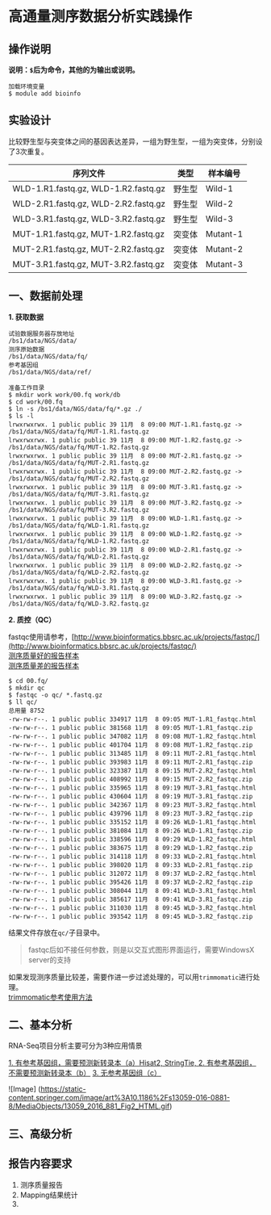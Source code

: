 # 高通量测序数据分析实践操作  

## 操作说明    


**说明：`$`后为命令，其他的为输出或说明。**  

```
加载环境变量
$ module add bioinfo
```
## 实验设计  
比较野生型与突变体之间的基因表达差异，一组为野生型，一组为突变体，分别设了3次重复。  

序列文件 | 类型 | 样本编号
------- | ----- | ------
WLD-1.R1.fastq.gz, WLD-1.R2.fastq.gz | 野生型 | Wild-1
WLD-2.R1.fastq.gz, WLD-2.R2.fastq.gz | 野生型 | Wild-2
WLD-3.R1.fastq.gz, WLD-3.R2.fastq.gz | 野生型 | Wild-3
MUT-1.R1.fastq.gz, MUT-1.R2.fastq.gz | 突变体 | Mutant-1
MUT-2.R1.fastq.gz, MUT-2.R2.fastq.gz | 突变体 | Mutant-2
MUT-3.R1.fastq.gz, MUT-3.R2.fastq.gz | 突变体 | Mutant-3

## 一、数据前处理  

**1. 获取数据**
```
试验数据服务器存放地址
/bs1/data/NGS/data/
测序原始数据
/bs1/data/NGS/data/fq/
参考基因组
/bs1/data/NGS/data/ref/

准备工作目录
$ mkdir work work/00.fq work/db
$ cd work/00.fq
$ ln -s /bs1/data/NGS/data/fq/*.gz ./
$ ls -l
lrwxrwxrwx. 1 public public 39 11月  8 09:00 MUT-1.R1.fastq.gz -> /bs1/data/NGS/data/fq/MUT-1.R1.fastq.gz
lrwxrwxrwx. 1 public public 39 11月  8 09:00 MUT-1.R2.fastq.gz -> /bs1/data/NGS/data/fq/MUT-1.R2.fastq.gz
lrwxrwxrwx. 1 public public 39 11月  8 09:00 MUT-2.R1.fastq.gz -> /bs1/data/NGS/data/fq/MUT-2.R1.fastq.gz
lrwxrwxrwx. 1 public public 39 11月  8 09:00 MUT-2.R2.fastq.gz -> /bs1/data/NGS/data/fq/MUT-2.R2.fastq.gz
lrwxrwxrwx. 1 public public 39 11月  8 09:00 MUT-3.R1.fastq.gz -> /bs1/data/NGS/data/fq/MUT-3.R1.fastq.gz
lrwxrwxrwx. 1 public public 39 11月  8 09:00 MUT-3.R2.fastq.gz -> /bs1/data/NGS/data/fq/MUT-3.R2.fastq.gz
lrwxrwxrwx. 1 public public 39 11月  8 09:00 WLD-1.R1.fastq.gz -> /bs1/data/NGS/data/fq/WLD-1.R1.fastq.gz
lrwxrwxrwx. 1 public public 39 11月  8 09:00 WLD-1.R2.fastq.gz -> /bs1/data/NGS/data/fq/WLD-1.R2.fastq.gz
lrwxrwxrwx. 1 public public 39 11月  8 09:00 WLD-2.R1.fastq.gz -> /bs1/data/NGS/data/fq/WLD-2.R1.fastq.gz
lrwxrwxrwx. 1 public public 39 11月  8 09:00 WLD-2.R2.fastq.gz -> /bs1/data/NGS/data/fq/WLD-2.R2.fastq.gz
lrwxrwxrwx. 1 public public 39 11月  8 09:00 WLD-3.R1.fastq.gz -> /bs1/data/NGS/data/fq/WLD-3.R1.fastq.gz
lrwxrwxrwx. 1 public public 39 11月  8 09:00 WLD-3.R2.fastq.gz -> /bs1/data/NGS/data/fq/WLD-3.R2.fastq.gz

```




**2. 质控（QC）**

fastqc使用请参考，[http://www.bioinformatics.bbsrc.ac.uk/projects/fastqc/](http://www.bioinformatics.bbsrc.ac.uk/projects/fastqc/)  
[测序质量好的报告样本](http://www.bioinformatics.bbsrc.ac.uk/projects/fastqc/good_sequence_short_fastqc.html)  
[测序质量差的报告样本](http://www.bioinformatics.bbsrc.ac.uk/projects/fastqc/bad_sequence_fastqc.html)  

```
$ cd 00.fq/
$ mkdir qc
$ fastqc -o qc/ *.fastq.gz
$ ll qc/
总用量 8752
-rw-rw-r--. 1 public public 334917 11月  8 09:05 MUT-1.R1_fastqc.html
-rw-rw-r--. 1 public public 381568 11月  8 09:05 MUT-1.R1_fastqc.zip
-rw-rw-r--. 1 public public 347082 11月  8 09:08 MUT-1.R2_fastqc.html
-rw-rw-r--. 1 public public 401704 11月  8 09:08 MUT-1.R2_fastqc.zip
-rw-rw-r--. 1 public public 313485 11月  8 09:11 MUT-2.R1_fastqc.html
-rw-rw-r--. 1 public public 393983 11月  8 09:11 MUT-2.R1_fastqc.zip
-rw-rw-r--. 1 public public 323387 11月  8 09:15 MUT-2.R2_fastqc.html
-rw-rw-r--. 1 public public 408992 11月  8 09:15 MUT-2.R2_fastqc.zip
-rw-rw-r--. 1 public public 335965 11月  8 09:19 MUT-3.R1_fastqc.html
-rw-rw-r--. 1 public public 430604 11月  8 09:19 MUT-3.R1_fastqc.zip
-rw-rw-r--. 1 public public 342367 11月  8 09:23 MUT-3.R2_fastqc.html
-rw-rw-r--. 1 public public 439796 11月  8 09:23 MUT-3.R2_fastqc.zip
-rw-rw-r--. 1 public public 335152 11月  8 09:26 WLD-1.R1_fastqc.html
-rw-rw-r--. 1 public public 381084 11月  8 09:26 WLD-1.R1_fastqc.zip
-rw-rw-r--. 1 public public 338596 11月  8 09:29 WLD-1.R2_fastqc.html
-rw-rw-r--. 1 public public 383675 11月  8 09:29 WLD-1.R2_fastqc.zip
-rw-rw-r--. 1 public public 314118 11月  8 09:33 WLD-2.R1_fastqc.html
-rw-rw-r--. 1 public public 398020 11月  8 09:33 WLD-2.R1_fastqc.zip
-rw-rw-r--. 1 public public 312072 11月  8 09:37 WLD-2.R2_fastqc.html
-rw-rw-r--. 1 public public 395426 11月  8 09:37 WLD-2.R2_fastqc.zip
-rw-rw-r--. 1 public public 308044 11月  8 09:41 WLD-3.R1_fastqc.html
-rw-rw-r--. 1 public public 385617 11月  8 09:41 WLD-3.R1_fastqc.zip
-rw-rw-r--. 1 public public 311030 11月  8 09:45 WLD-3.R2_fastqc.html
-rw-rw-r--. 1 public public 393542 11月  8 09:45 WLD-3.R2_fastqc.zip
```
结果文件存放在`qc/`子目录中。  
>fastqc后如不接任何参数，则是以交互式图形界面运行，需要WindowsX server的支持  


如果发现测序质量比较差，需要作进一步过滤处理的，可以用`trimmomatic`进行处理。  
[trimmomatic参考使用方法](http://www.usadellab.org/cms/?page=trimmomatic)  

## 二、基本分析  

RNA-Seq项目分析主要可分为3种应用情景  

[1. 有参考基因组，需要预测新转录本（a）Hisat2, StringTie, ]()
[2. 有参考基因组，不需要预测新转录本（b）]()
[3. 无参考基因组（c）]()

![Image]
(https://static-content.springer.com/image/art%3A10.1186%2Fs13059-016-0881-8/MediaObjects/13059_2016_881_Fig2_HTML.gif)


## 三、高级分析  


## 报告内容要求  
1. 测序质量报告  
2. Mapping结果统计  
3. 


